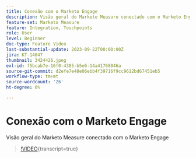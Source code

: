 ```yaml
---
title: Conexão com o Marketo Engage
description: Visão geral do Marketo Measure conectado com o Marketo Engage
feature-set: Marketo Measure
feature: Integration, Touchpoints
role: User
level: Beginner
doc-type: Feature Video
last-substantial-update: 2023-09-22T00:00:00Z
jira: KT-14047
thumbnail: 3424426.jpeg
exl-id: f5bcab7e-16f0-4385-b5e6-14a41768046a
source-git-commit: d2efe7e48e06ebb4f39716f9cc9612bd67451eb5
workflow-type: tm+mt
source-wordcount: '26'
ht-degree: 0%

---
```


# Conexão com o Marketo Engage

Visão geral do Marketo Measure conectado com o Marketo Engage

>[!VIDEO](https://video.tv.adobe.com/v/3449381/?learn=on&captions=por_br){transcript=true}
